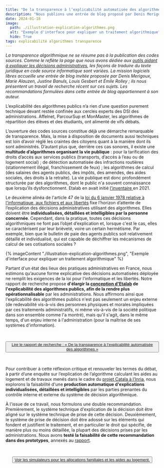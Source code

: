 ```yaml
---
title: "De la transparence à l’explicabilité automatisée des algorithmes"
description: "Nous publions une entrée de blog proposé par Denis Merigoux, qui présente des travaux relatifs à l'explicabilité des décisions administratives"
date: 2024-01-18
image:
  path: ./illustration-explication-algorithmes.png
  alt: "Exemple d'interface pour expliquer un traitement algorithmique"
  hide: True
tags: explicabilité algorithmes transparence
---
```


*La transparence algorithmique ne se résume pas à la publication des codes sources. Comme le reflète la page que nous avons dédiée aux [outils aidant à expliquer les décisions administratives](https://code.gouv.fr/fr/explicabilite/), les façons de traduire du texte juridique en code source informatique sont variées. La mission logiciels libres accueille une entrée de blog invitée proposée par Denis Merigoux, Marie Alauzen, Justine Banuls, Louis Gesbert et Émile Rolley ; ils nous présentent un travail de recherche récent sur ces sujets. Les recommandations formulées dans cette entrée de blog appartiennent à son auteur.*

L’explicabilité des algorithmes publics n’a rien d’une question purement technique devant restée confinée aux cercles experts des DSI des administrations. Affelnet, ParcourSup et MonMaster, les algorithmes de répartition des élèves et des étudiants, ont alimenté de vifs débats.

L’ouverture des codes sources constitue déjà une démarche remarquable de transparence. Mais, la mise à disposition de documents aussi techniques est loin d’avoir réglé les craintes des citoyens quant à la manière dont ils sont administrés. D’autant plus que, derrière ces cas sonores, il existe une **multitude d’algorithmes organisant la vie publique** : pour la tarification des droits d’accès aux services publics (transports, d’accès à l’eau ou de logement social) ; de détection automatisée des infractions routières (stationnement illégal, franchissement de feux) ; les algorithmes de calcul (des salaires des agents publics, des impôts, des amendes, des aides sociales, des droits à la retraite). La vie publique est donc profondément structurée par des algorithmes, dont le public n'a souvent connaissance que lorsqu’ils dysfonctionnent. Etalab en avait initié [l'inventaire ](https://www.etalab.gouv.fr/faire-linventaire-des-algorithmes-publics-point-detape-sur-les-actions-detalab/) en 2021.

Le deuxième alinéa de l'article 47 de la [loi du 6 janvier 1978 relative à l'informatique, aux fichiers et aux libertés](https://www.legifrance.gouv.fr/loda/article_lc/LEGIARTI000037823131) fixe l’horizon d’attente de l’explication des décisions administratives utilisant des algorithmes. Elles doivent être **individualisées, détaillées et intelligibles par la personne concernée**. Cependant, dans la pratique, toutes ces décisions algorithmiques ne font pas l’objet d’explication et, lorsque c'est le cas, elles se caractérisent par leur brièveté, voire un certain hermétisme. Par exemple, bien que le bulletin de paie des agents publics soit relativement détaillé et individualisé, qui est capable de déchiffrer les mécanismes de calcul de ses cotisations sociales ?

{% imageContent "./illustration-explication-algorithmes.png", "Exemple d'interface pour expliquer un traitement algorithmique" %}

Partant d'un état des lieux des pratiques administratives en France, nous estimons qu’aucune forme explicative des décisions automatisées déployée ne remplit les exigences de la loi pour l'informatique et les libertés. Notre rapport de recherche propose **d'élargir la [conception d'Etalab](https://guides.etalab.gouv.fr/algorithmes/) de l'explicabilité des algorithmes publics, afin de la rendre plus opérationnalisable** par les administrations. Nous affirmons ainsi que l'explicabilité des algorithmes publics n'est pas seulement un enjeu externe (de redevabilité vis-à-vis des personnes physiques et morales impliquées par ces traitements administratifs, ni même vis-à-vis de la société politique dans son ensemble comme l'a montré), mais qu'il s'agit, dans le même temps, d'un enjeu interne à l'administration (pour la maîtrise de ses systèmes d'information).

<br/>
<p>
  <center>
    <button class="fr-btn fr-btn--secondary">
      <a title="Lire le rapport de recherche" href="https://inria.hal.science/hal-04391612">Lire le rapport de recherche : « De la transparence à l’explicabilité automatisée des algorithmes »</a>
    </button>
  </center> 
</p>
<br/>

Pour contribuer à cette réflexion critique et renouveler les termes du débat, à partir d’une enquête sur l’explication de l’algorithme calculant les aides au logement et de travaux menés dans le cadre du [projet Catala à l’Inria](https://catala-lang.org/fr/), nous explorons la faisabilité d'une **production automatique d'explications individualisées, détaillées et intelligibles** par les parties prenantes du contrôle interne et externe du système de décision algorithmique.

À l'issue de ce travail, nous formulons une double recommandation. Premièrement, le système technique d'explication de la décision doit être aligné sur le système technique de prise de cette décision. Deuxièmement, le système de prise de décision doit être adossé sur les éléments qui fondent et justifient le traitement, et en particulier le droit qui spécifie, de manière plus ou moins détaillée, la plupart des décisions prises par les administrations. Nous avons **testé la faisabilité de cette recommandation dans des prototypes**, annexés au [rapport](https://inria.hal.science/hal-04391612).

<br/>
<p>
  <center>
    <button class="fr-btn fr-btn--secondary">
      <a title="Voir la démo en ligne" href="https://code.gouv.fr/demos/catala/">Voir les simulateurs pour les allocations familiales et les aides au logement.</a>
    </button>
  </center> 
</p>
